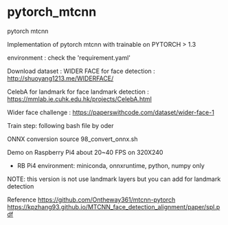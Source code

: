 # pytorch_mtcnn
pytorch mtcnn

Implementation of pytorch mtcnn with trainable on PYTORCH > 1.3

environment : check the 'requirement.yaml'

Download dataset :
 WIDER FACE for face detection :  http://shuoyang1213.me/WIDERFACE/
 
 CelebA for landmark for face landmark detection :  https://mmlab.ie.cuhk.edu.hk/projects/CelebA.html
 
Wider face challenge : 
  https://paperswithcode.com/dataset/wider-face-1

Train step:
 following bash file by oder
 
 
ONNX conversion
source 98_convert_onnx.sh

Demo on Raspberry Pi4
  about 20~40 FPS on 320X240
  * RB Pi4 environment:
      miniconda, onnxruntime, python, numpy only
 
 
NOTE:
 this version is not use landmark layers but you can add for landmark detection
 

Reference 
https://github.com/Ontheway361/mtcnn-pytorch
https://kpzhang93.github.io/MTCNN_face_detection_alignment/paper/spl.pdf
